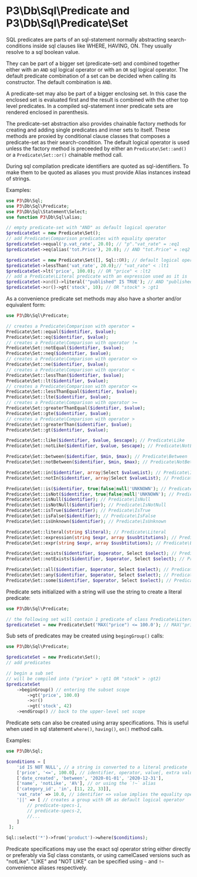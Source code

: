 # P3\Db\Sql\Predicate and P3\Db\Sql\Predicate\Set

SQL predicates are parts of an sql-statement normally abstracting search-conditions
inside sql clauses like WHERE, HAVING, ON. They usually resolve to a sql boolean value.

They can be part of a bigger set (predicate-set) and combined together either with
an `AND` sql logical operator or with an `OR` sql logical operator. The default
predicate combination of a set can be decided when calling its constructor. The default
combination is `AND`.

A predicate-set may also be part of a bigger enclosing set. In this case the enclosed
set is evaluated first and the result is combined with the other top level predicates.
In a compiled sql-statement inner predicate sets are rendered enclosed in parenthesis.

The predicate-set abstraction also provides chainable factory methods for creating
and adding single predicates and inner sets to itself.
These methods are proxied by conditional clause classes that composes a predicate-set
as their search-condition.
The default logical operator is used unless the factory method is preceeded by either
an `Predicate\Set::and()` or a `Predicate\Set::or()` chainable method call.

During sql compilation predicate identifiers are quoted as sql-identifiers. To make
them to be quoted as aliases you must provide Alias instances instead of strings.

Examples:

```php
use P3\Db\Sql;
use P3\Db\Sql\Predicate;
use P3\Db\Sql\Statement\Select;
use function P3\Db\Sql\alias;

// empty predicate-set with "AND" as default logical operator
$predicateSet = new Predicate\Set();
// add Predicate\Comparison predicates with equality operator
$predicateSet->equal('p.vat_rate', 20.0); // "p"."vat_rate" = :eq1
$predicateSet->eq(alias('tot.Price'), 20.0); // AND "tot.Price" = :eq2

$predicateSet = new Predicate\Set([], Sql::OR); // default logical operator is "OR"
$predicateSet->lessThan('vat_rate', 20.0);// "vat_rate" < :lt1
$predicateSet->lt('price', 100.0); // OR "price" < :lt2
// add a Predicate\Literal predicate with an expression used as it is
$predicateSet->and()->literal('"published" IS TRUE'); // AND "published" IS TRUE
$predicateSet->or()->gt('stock', 10); // OR "stock" > :gt1
```

As a convenience predicate set methods may also have a shorter and/or equivalent form:

```php
use P3\Db\Sql\Predicate;

// creates a Predicate\Comparison with operator =
Predicate\Set::equal($identifier, $value);
Predicate\Set::eq($identifier, $value);
// creates a Predicate\Comparison with operator !=
Predicate\Set::notEqual($identifier, $value);
Predicate\Set::neq($identifier, $value);
// creates a Predicate\Comparison with operator <>
Predicate\Set::ne($identifier, $value);
// creates a Predicate\Comparison with operator <
Predicate\Set::lessThan($identifier, $value);
Predicate\Set::lt($identifier, $value);
// creates a Predicate\Comparison with operator <=
Predicate\Set::lessThanEqual($identifier, $value);
Predicate\Set::lte($identifier, $value);
// creates a Predicate\Comparison with operator >=
Predicate\Set::greaterThanEqual($identifier, $value);
Predicate\Set::gte($identifier, $value);
// creates a Predicate\Comparison with operator >
Predicate\Set::greaterThan($identifier, $value);
Predicate\Set::gt($identifier, $value);

Predicate\Set::like($identifier, $value, $escape); // Predicate\Like
Predicate\Set::notLike($identifier, $value, $escape); // Predicate\NotLike

Predicate\Set::between($identifier, $min, $max); // Predicate\Between
Predicate\Set::notBetween($identifier, $min, $max); // Predicate\NotBetween

Predicate\Set::in($identifier, array|Select $valueList); // Predicate\In
Predicate\Set::notIn($identifier, array|Select $valueList); // Predicate\NotIn

Predicate\Set::is($identifier, true|false|null|'UNKNOWN'); // Predicate\Is
Predicate\Set::isNot($identifier, true|false|null|'UNKNOWN'); // Predicate\IsNot
Predicate\Set::isNull($identifier); // Predicate\IsNull
Predicate\Set::isNotNull($identifier); // Predicate\IsNotNull
Predicate\Set::isTrue($identifier); // Predicate\IsTrue
Predicate\Set::isFalse($identifier); // Predicate\IsFalse
Predicate\Set::isUnknown($identifier); // Predicate\IsUnknown

Predicate\Set::literal(string $literal); // Predicate\Literal
Predicate\Set::expression(string $expr, array $susbtitutions); // Predicate\Expression
Predicate\Set::expr(string $expr, array $susbtitutions); // Predicate\Expression

Predicate\Set::exists($identifier, $operator, Select $select); // Predicate\Exists
Predicate\Set::notExists($identifier, $operator, Select $select); // Predicate\NotExists

Predicate\Set::all($identifier, $operator, Select $select); // Predicate\All
Predicate\Set::any($identifier, $operator, Select $select); // Predicate\Any
Predicate\Set::some($identifier, $operator, Select $select); // Predicate\Some
```

Predicate sets initialized with a string will use the string to create a literal predicate:

```php
use P3\Db\Sql\Predicate;

// the following set will contain 1 predicate of class Predicate\Literal
$predicateSet = new Predicate\Set('MAX("price") <= 100.0'); // MAX("price") <= 100.0
```

Sub sets of predicates may be created using `begingGroup()` calls:

```php
use P3\Db\Sql\Predicate;

$predicateSet = new Predicate\Set();
// add predicates

// begin a sub set
// will be compiled into ("price" > :gt1 OR "stock" > :gt2)
$predicateSet
    ->beginGroup() // entering the subset scope
        ->gt('price', 100.0)
        ->or()
        ->gt('stock', 42)
    ->endGroup() // back to the upper-level set scope
```

Predicate sets can also be created using array specifications. This is useful when
used in sql statement `where()`, `having()`, `on()` method calls.

Examples:

```php
use P3\Db\Sql;

$conditions = [
    'id IS NOT NULL', // a string is converted to a literal predicate
    ['price', '<=', 100.0], // identifier, operator, value[, extra value]
    ['date_created', 'between', '2020-01-01', '2020-12-31'],
    ['name', 'notLike', 'A%'], // or using the `!~` alias
    ['category_id', 'in', [11, 22, 33]],
    'vat_rate' => 10.0, // identifier => value implies the equality operator
    '||' => [ // creates a group with OR as default logical operator
        // predicate-specs-1,
        // predicate-specs-2,
        //...
    ]
 ];

Sql::select('*')->from('product')->where($conditions);
```

Predicate specifications may use the exact sql operator string either directly or
preferably via Sql class constants, or using camelCased versions such as "notLike".
"LIKE" and "NOT LIKE" can be specified using `~` and `!~` convenience aliases
respectively.
